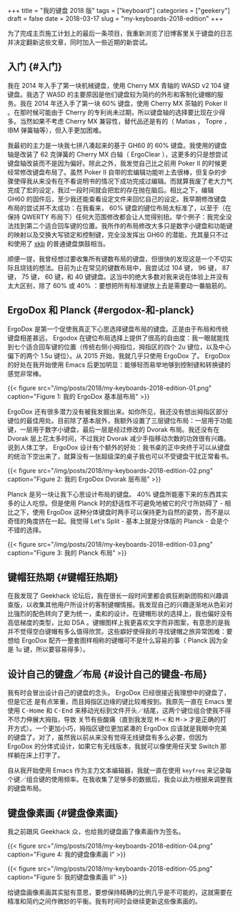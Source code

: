 +++
title = "我的键盘 2018 版"
tags = ["keyboard"]
categories = ["geekery"]
draft = false
date = 2018-03-17
slug = "my-keyboards-2018-edition"
+++

为了完成主页施工计划上的最后一条项目，我重新浏览了旧博客里关于键盘的日志并决定翻新这些文章，同时加入一些近期的新尝试。


## 入门 {#入门}

我在 2014 年入手了第一块机械键盘，使用 Cherry MX 青轴的 WASD v2 104 键键盘。我选了 WASD 的主要原因是他们键盘较为简约的外形和客制化键帽的服务。我在 2014 年还入手了第一块 60% 键盘，使用 Cherry MX 茶轴的 Poker II 。在那时候可能由于 Cherry 的专利尚未过期，所以键盘轴的选择要比现在少得多。当然如果不考虑 Cherry MX 兼容性，替代品还是有的（ Matias ， Topre ， IBM 弹簧轴等），但入手更加困难。

我最初的主力是一块我七拼八凑起来的基于 GH60 的 60% 键盘。我使用的键盘轴是改装了 62 克弹簧的 Cherry MX 白轴（ ErgoClear ），这更多的只是想尝试键盘轴改装而不是因为偏好。除此之外，我发觉自己比之前用 Poker II 的时候更经常修改键盘布局了。虽然 Poker II 自带的宏编辑功能听上去很棒，但复杂的步骤使得我从来没有在不看说明书的情况下成功完成过编辑。而就算我废了老大力气完成了宏的设定，我过一段时间就会把宏的存在抛在脑后。相比之下，编辑 GH60 的固件后，至少我还能查看设定文件来回忆自己的设定。我早期修改键盘布局的尝试并不太成功：在我看来， 60% 键盘的键位布局太标准了，以至于（在保持 QWERTY 布局下）任何大范围修改都会让人觉得别扭。举个例子：我完全没法找到第二个适合回车键的位置。我所作的布局修改大多只是数字小键盘和功能键的映射以及交换大写锁定和控制键，完全没发挥出 GH60 的潜能，充其量只不过和使用了 [xkb](https://www.x.org/wiki/XKB/) 的普通键盘旗鼓相当。

顺便一提，我曾经想过要收集所有键数布局的键盘，但很快的发现这是一个不切实际且烧钱的想法。目前为止在常见的键数布局中，我尝试过 104 键， 96 键， 87 键， 75 键， 60 键，和 40 键键盘。这当中的绝大多数对我来说在体验上并没有太大区别，除了 60% 或 40% ：要想把所有标准键放上去是需要动一番脑筋的。


## ErgoDox 和 Planck {#ergodox-和-planck}

ErgoDox 是第一个促使我真正下心思选择键盘布局的键盘。正是由于布局和传统键盘相差甚远， Ergodox 在键位布局选择上提供了很高的自由度：我一眼就能找到七个适合回车键的位置（传统右侧小拇指位，拇指区的四个 2u 键位，以及中心偏下的两个 1.5u 键位）。从 2015 开始，我就几乎只使用 ErgoDox 了。 ErgoDox 的好处在我开始使用 Emacs 后更加明显：能够轻而易举地够到控制键和转换键的感觉非常棒。

<a id="org1d12ecb"></a>

{{< figure src="/img/posts/2018/my-keyboards-2018-edition-01.png" caption="Figure 1: 我的 ErgoDox 基本层布局" >}}

ErgoDox 还有很多潜力没有被我发掘出来。如你所见，我还没有想出拇指区部分键位的最佳用处。目前除了基本层外，我额外设置了三层键位布局：一层用于功能键，一层用于数字小键盘，最后一层是经过修改的 Dvorak 布局。我还没有在 Dvorak 层上花太多时间，不过我对 Dvorak 减少手指移动次数的功效很有兴趣。说到人体工学， ErgoDox 设计有个额外的好处：我书桌的正中央终于可以从键盘的统治下空出来了，就算没有一张超级深的桌子我也可以不受键盘干扰正常看书。

<a id="org76fa067"></a>

{{< figure src="/img/posts/2018/my-keyboards-2018-edition-02.png" caption="Figure 2: 我的 ErgoDox Dvorak 层布局" >}}

Planck 是另一块让我下心思设计布局的键盘。 40% 键盘所能塞下来的东西其实多的让人吃惊。但是使用 Planck 时的舒适性不可避免地被它的尺寸所妨碍了 - 相比之下，使用 ErgoDox 这种分体键盘时两手可以保持更为自然的姿势，而不是以奇怪的角度挤在一起。我觉得 Let's Split - 基本上就是分体版的 Planck - 会是个不错的选择。

<a id="orgd0f8c1c"></a>

{{< figure src="/img/posts/2018/my-keyboards-2018-edition-03.png" caption="Figure 3: 我的 Planck 布局" >}}


## 键帽狂热期 {#键帽狂热期}

在我发现了 Geekhack 论坛后，我在很长一段时间里都会疯狂刷新团购和兴趣调查版，以收集其他用户所设计的客制键帽情报。我发现自己的兴趣逐渐地从色彩对比强烈的配色转向了更为统一，柔和的设计。在键帽形状的选择上，我也偏好没有高低梯度的类型，比如 DSA 。键帽图样上我更喜欢文字而非图案，有意思的是我并不觉得空白键帽有多么值得欣赏。这些癖好使得我的寻找键帽之旅异常困难：要想给 ErgoDox 配齐一整套图样相称的键帽可不是什么容易的事（ Planck 因为全是 1u 键，所以要容易得多）。


## 设计自己的键盘／布局 {#设计自己的键盘-布局}

我有时会冒出设计自己的键盘的念头。 ErgoDox 已经很接近我理想中的键盘了，但是它还
是有点笨重，而且拇指区边缘的键比较难按到。我原先一直在 Emacs 里使用 <kbd>C-Home</kbd> 和
<kbd>C-End</kbd> 来移动光标到文件开头／结尾，这两个键位组合使我不得不尽力伸展大拇指，导致
关节有些酸痛（直到我发现 <kbd>M-<</kbd> 和 <kbd>M-></kbd> 才是正确的打开方式）。一个更加小巧，拇指区键位更加紧凑的 ErgoDox 应该就是我眼中完美的键盘了。对了，虽然我以前从来没有觉得无线键盘有多么必要，但因为 ErgoDox 的分体式设计，如果它有无线版本，我就可以像使用任天堂 Switch 那样躺在床上打字了。

自从我开始使用 Emacs 作为主力文本编辑器，我就一直在使用 `keyfreq` 来记录每个键／组合键的使用频率。在我收集了足够多的数据后，我会以此为根据来调整我的键盘布局。


## 键盘像素画 {#键盘像素画}

我之前跟风 Geekhack 众，也给我的键盘画了像素画作为签名。

<a id="org8cd9338"></a>

{{< figure src="/img/posts/2018/my-keyboards-2018-edition-04.png" caption="Figure 4: 我的键盘像素画 I" >}}

<a id="org335320b"></a>

{{< figure src="/img/posts/2018/my-keyboards-2018-edition-05.png" caption="Figure 5: 我的键盘像素画 II" >}}

给键盘画像素画其实挺有意思，要想保持精确的比例几乎是不可能的，这就需要在精准和简约之间作微妙的平衡。我有时间时会继续更新这些像素画的。